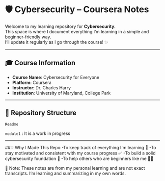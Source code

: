 # 🛡️ Cybersecurity – Coursera Notes

Welcome to my learning repository for **Cybersecurity**.  
This space is where I document everything I’m learning in a simple and beginner-friendly way.  
I’ll update it regularly as I go through the course! ✨

---

## 🎓 Course Information

- **Course Name**: Cybersecurity for Everyone  
- **Platform**: Coursera  
- **Instructor**: Dr. Charles Harry  
- **Institution**: University of Maryland, College Park

---

## 📁 Repository Structure

`Readme`

`module1` : It is a work in progress

---
##💡 Why I Made This Repo
-To keep track of everything I'm learning 📒
-To stay motivated and consistent with my course progress ✅
-To build a solid cybersecurity foundation 🔐
-To help others who are beginners like me 👩‍💻

📌 Note: These notes are from my personal learning and are not exact transcripts. I’m learning and summarizing in my own words.


